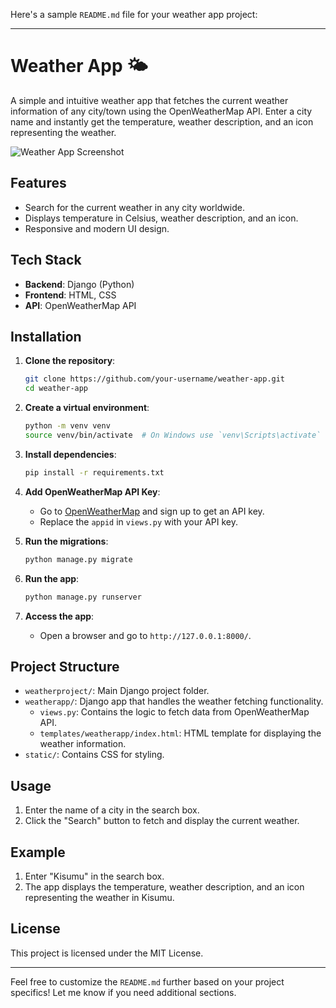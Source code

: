 Here's a sample `README.md` file for your weather app project:

---

# Weather App 🌤️

A simple and intuitive weather app that fetches the current weather information of any city/town using the OpenWeatherMap API. Enter a city name and instantly get the temperature, weather description, and an icon representing the weather.

![Weather App Screenshot](weatherapp.jpg)

## Features

- Search for the current weather in any city worldwide.
- Displays temperature in Celsius, weather description, and an icon.
- Responsive and modern UI design.

## Tech Stack

- **Backend**: Django (Python)
- **Frontend**: HTML, CSS
- **API**: OpenWeatherMap API

## Installation

1. **Clone the repository**:
   ```bash
   git clone https://github.com/your-username/weather-app.git
   cd weather-app
   ```

2. **Create a virtual environment**:
   ```bash
   python -m venv venv
   source venv/bin/activate  # On Windows use `venv\Scripts\activate`
   ```

3. **Install dependencies**:
   ```bash
   pip install -r requirements.txt
   ```

4. **Add OpenWeatherMap API Key**:
   - Go to [OpenWeatherMap](https://openweathermap.org/) and sign up to get an API key.
   - Replace the `appid` in `views.py` with your API key.

5. **Run the migrations**:
   ```bash
   python manage.py migrate
   ```

6. **Run the app**:
   ```bash
   python manage.py runserver
   ```

7. **Access the app**:
   - Open a browser and go to `http://127.0.0.1:8000/`.

## Project Structure

- `weatherproject/`: Main Django project folder.
- `weatherapp/`: Django app that handles the weather fetching functionality.
  - `views.py`: Contains the logic to fetch data from OpenWeatherMap API.
  - `templates/weatherapp/index.html`: HTML template for displaying the weather information.
- `static/`: Contains CSS for styling.

## Usage

1. Enter the name of a city in the search box.
2. Click the "Search" button to fetch and display the current weather.

## Example

1. Enter "Kisumu" in the search box.
2. The app displays the temperature, weather description, and an icon representing the weather in Kisumu.

## License

This project is licensed under the MIT License.

---

Feel free to customize the `README.md` further based on your project specifics! Let me know if you need additional sections.
